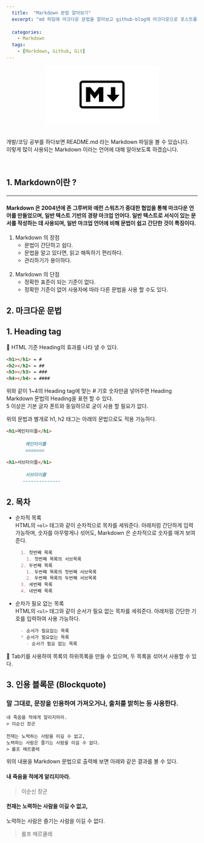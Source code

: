 ```yaml
---
  title:  "Markdown 문법 알아보기"
  excerpt: "md 파일에 마크다운 문법을 알아보고 github-blog에 마크다운으로 포스트를 작성하기"

  categories:
    - Markdown
  tags:
    - [Markdown, Github, Git]
---
```

<div style="text-align: center">
  <img src="../Markdown.png" width="300px">
</div><br>

#### <p align=center>
개발/코딩 공부를 하다보면 README.md 라는 Markdown 파일을 볼 수 있습니다.<br>
이렇게 많이 사용되는 Markdown 이라는 언어에 대해 알아보도록 하겠습니다.
</p><br>

## <strong>1. Markdown이란 ?</strong> <hr>
  #### Markdown 은 2004년에 존 그루버와 에런 스워츠가 중대한 협업을 통해 마크다운 언어를 만들었으며, 일반 텍스트 기반의 경량 마크업 언어다. 일반 텍스트로 서식이 있는 문서를 작성하는 데 사용되며, 일반 마크업 언어에 비해 문법이 쉽고 간단한 것이 특징이다.<br>

1. Markdown 의 장점
    - 문법이 간단하고 쉽다.
    - 문법을 알고 있다면, 읽고 해독하기 편리하다.
    - 관리하기가 용이하다.
    <br><br>
2. Markdown 의 단점
    - 정확한 표준이 되는 기준이 없다.
    - 정확한 기준이 없어 사용자에 따라 다른 문법을 사용 할 수도 있다.

## <strong>2. 마크다운 문법</strong>
## 1. Heading tag 
🔅 HTML 기준 Heading의 효과를 나타 낼 수 있다.<br>
```markdown
<h1></h1> = #
<h2></h2> = ##
<h3></h3> = ###
<h4></h4> = ####
```
위와 같이 1~4의 Heading tag에 맞는 # 기호 숫자만큼 넣어주면 Heading Markdown 문법의 Heading을 표현 할 수 있다.<br>
5 이상은 기본 글자 폰트와 동일하므로 굳이 사용 할 필요가 없다.

위의 문법과 별개로 h1, h2 태그는 아래의 문법으로도 적용 가능하다.
``` markdown
<h1>메인타이틀</h1>

       메인타이틀
       =======
```
``` markdown
<h1>서브타이틀</h1>

       서브타이틀
      --------------
```
## 2. 목차<br>

- 순차적 목록<br>
HTML의 `<ol>` 태그와 같이 순차적으로 목차를 세워준다.
아래처럼 간단하게 입력 가능하며, 숫자를 아무렇게나 섞어도, Markdown 은 순차적으로 숫자를 매겨 보여준다.

  ```markdown
    1. 첫번째 목록
      1. 첫번째 목록의 서브목록
    2. 두번째 목록
      1. 두번째 목록의 첫번째 서브목록
      2. 두번째 목록의 두번째 서브목록
    3. 세번째 목록
    4. 네번째 목록
  ```

- 순차가 필요 없는 목록<br>
  HTML의 `<ul>` 태그와 같이 순서가 필요 없는 목차를 세워준다.
  아래처럼 간단한 기호를 입력하여 사용 가능하다.

  ```markdown
    - 순서가 필요없는 목록
    * 순서가 필요없는 목록
      - 순서가 필요 없는 목록
  ```
🔅 Tab키를 사용하여 목록의 하위목록을 만들 수 있으며, 두 목록을 섞어서 사용할 수 있다.

## 3. 인용 블록문 (Blockquote)
### 말 그대로, 문장을 인용하여 가져오거나, 출처를 밝히는 등 사용한다.

```
내 죽음을 적에게 알리지마라.
> 이순신 장군

천재는 노력하는 사람을 이길 수 없고,
노력하는 사람은 즐기는 사람을 이길 수 없다.
> 롤프 메르쿨레
```
위의 내용을 Markdown 문법으로 출력해 보면 아래와 같은 결과를 볼 수 있다.<br>

#### 내 죽음을 적에게 알리지마라.
 > 이순신 장군

#### 천재는 노력하는 사람을 이길 수 없고,
노력하는 사람은 즐기는 사람을 이길 수 없다.
> 롤프 메르쿨레